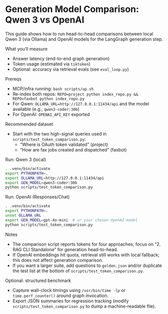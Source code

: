 # Generation Model Comparison: Qwen 3 vs OpenAI

This guide shows how to run head-to-head comparisons between local Qwen 3 (via Ollama) and OpenAI models for the LangGraph generation step.

What you’ll measure
- Answer latency (end-to-end graph generation)
- Token usage (estimated via `tiktoken`)
- Optional: accuracy via retrieval evals (see `eval_loop.py`)

Prereqs
- MCP/infra running: `bash scripts/up.sh`
- Re-index both repos: `REPO=project python index_repo.py && REPO=faxbot python index_repo.py`
- For Qwen: `OLLAMA_URL=http://127.0.0.1:11434/api` and the model available (e.g., `qwen3-coder:30b`)
- For OpenAI: `OPENAI_API_KEY` exported

Recommended dataset
- Start with the two high-signal queries used in `scripts/test_token_comparison.py`:
  - “Where is OAuth token validated” (project)
  - “How are fax jobs created and dispatched” (faxbot)

Run: Qwen 3 (local)
```bash
. .venv/bin/activate
export PYTHONPATH=.
export OLLAMA_URL=http://127.0.0.1:11434/api
export GEN_MODEL=qwen3-coder:30b
python scripts/test_token_comparison.py
```

Run: OpenAI (Responses/Chat)
```bash
. .venv/bin/activate
export PYTHONPATH=.
unset OLLAMA_URL
export GEN_MODEL=gpt-4o-mini  # or your chosen OpenAI model
python scripts/test_token_comparison.py
```

Notes
- The comparison script reports tokens for four approaches; focus on “2. RAG CLI Standalone” for generation head-to-head.
- If OpenAI embeddings hit quota, retrieval still works with local fallback; this does not affect generation comparison.
- If you want a larger suite, add questions to `golden.json` and/or duplicate the test list at the bottom of `scripts/test_token_comparison.py`.

Optional: structured benchmark
- Capture wall-clock timings using `/usr/bin/time -lp` or `time.perf_counter()` around graph invocation.
- Export JSON summaries for regression tracking (modify `scripts/test_token_comparison.py` to dump a machine-readable file).

